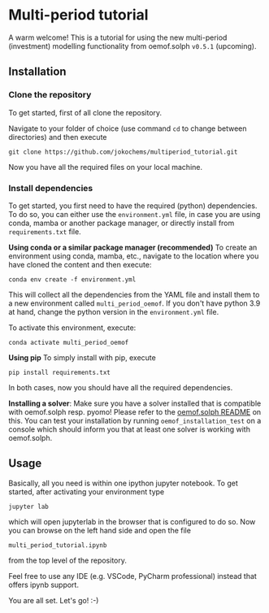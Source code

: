 # Multi-period tutorial
A warm welcome! This is a tutorial for using the new multi-period (investment) modelling functionality from oemof.solph `v0.5.1` (upcoming).

## Installation
### Clone the repository
To get started, first of all clone the repository.

Navigate to your folder of choice (use command `cd` to change between directories) and then execute

`git clone https://github.com/jokochems/multiperiod_tutorial.git`

Now you have all the required files on your local machine.

### Install dependencies
To get started, you first need to have the required (python) dependencies. To do so, you can either use the
`environment.yml` file, in case you are using conda, mamba or another package manager, or directly install from `requirements.txt` file.

**Using conda or a similar package manager (recommended)**
To create an environment using conda, mamba, etc., navigate to the location where you have cloned the content and then execute:

`conda env create -f environment.yml`

This will collect all the dependencies from the YAML file and install them to a new environment called `multi_period_oemof`.
If you don't have python 3.9 at hand, change the python version in the `environment.yml` file.

To activate this environment, execute:

`conda activate multi_period_oemof`

**Using pip**
To simply install with pip, execute

`pip install requirements.txt`

In both cases, now you should have all the required dependencies.

**Installing a solver**:
Make sure you have a solver installed that is compatible with oemof.solph resp. pyomo! Please refer to the [oemof.solph README](https://github.com/oemof/oemof-solph#installing-a-solver) on this.
You can test your installation by running `oemof_installation_test` on a console which should inform you that at least one solver is working with oemof.solph.

## Usage
Basically, all you need is within one ipython jupyter notebook.
To get started, after activating your environment type

`jupyter lab`

which will open jupyterlab in the browser that is configured to do so. Now you can browse on the left hand side and open the file

`multi_period_tutorial.ipynb`

from the top level of the repository.

Feel free to use any IDE (e.g. VSCode, PyCharm professional) instead that offers ipynb support.

You are all set. Let's go! :-)

